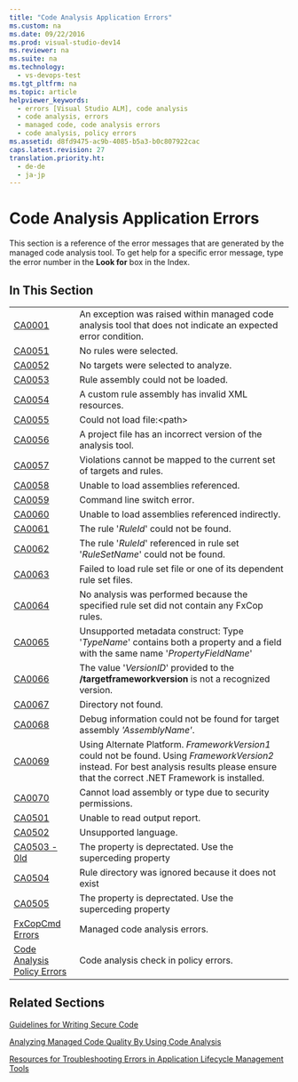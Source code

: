 ```yaml
---
title: "Code Analysis Application Errors"
ms.custom: na
ms.date: 09/22/2016
ms.prod: visual-studio-dev14
ms.reviewer: na
ms.suite: na
ms.technology: 
  - vs-devops-test
ms.tgt_pltfrm: na
ms.topic: article
helpviewer_keywords: 
  - errors [Visual Studio ALM], code analysis
  - code analysis, errors
  - managed code, code analysis errors
  - code analysis, policy errors
ms.assetid: d8fd9475-ac9b-4085-b5a3-b0c807922cac
caps.latest.revision: 27
translation.priority.ht: 
  - de-de
  - ja-jp
---
```

# Code Analysis Application Errors
This section is a reference of the error messages that are generated by the managed code analysis tool. To get help for a specific error message, type the error number in the **Look for** box in the Index.  
  
## In This Section  
  
|||  
|-|-|  
|[CA0001](../vs140/ca0001.md)|An exception was raised within managed code analysis tool that does not indicate an expected error condition.|  
|[CA0051](../vs140/ca0051.md)|No rules were selected.|  
|[CA0052](../vs140/ca0052.md)|No targets were selected to analyze.|  
|[CA0053](../vs140/ca0053.md)|Rule assembly could not be loaded.|  
|[CA0054](../vs140/ca0054.md)|A custom rule assembly has invalid XML resources.|  
|[CA0055](../vs140/ca0055.md)|Could not load file:<path\>|  
|[CA0056](../vs140/ca0056.md)|A project file has an incorrect version of the analysis tool.|  
|[CA0057](../vs140/ca0057.md)|Violations cannot be mapped to the current set of targets and rules.|  
|[CA0058](../vs140/ca0058.md)|Unable to load assemblies referenced.|  
|[CA0059](../vs140/ca0059.md)|Command line switch error.|  
|[CA0060](../vs140/ca0060.md)|Unable to load assemblies referenced indirectly.|  
|[CA0061](../vs140/ca0061.md)|The rule '*RuleId*' could not be found.|  
|[CA0062](../vs140/ca0062.md)|The rule '*RuleId*' referenced in rule set '*RuleSetName*' could not be found.|  
|[CA0063](../vs140/ca0063.md)|Failed to load rule set file or one of its dependent rule set files.|  
|[CA0064](../vs140/ca0064.md)|No analysis was performed because the specified rule set did not contain any FxCop rules.|  
|[CA0065](../vs140/ca0065.md)|Unsupported metadata construct: Type '*TypeName*' contains both a property and a field with the same name '*PropertyFieldName*'|  
|[CA0066](../vs140/ca0066.md)|The value '*VersionID*' provided to the **/targetframeworkversion** is not a recognized version.|  
|[CA0067](../vs140/ca0067.md)|Directory not found.|  
|[CA0068](../vs140/ca0068.md)|Debug information could not be found for target assembly *'AssemblyName'*.|  
|[CA0069](../vs140/ca0069.md)|Using Alternate Platform. *FrameworkVersion1* could not be found. Using *FrameworkVersion2* instead. For best analysis results please ensure that the correct .NET Framework is installed.|  
|[CA0070](../vs140/ca0070.md)|Cannot load assembly or type due to security permissions.|  
|[CA0501](../vs140/ca0501.md)|Unable to read output report.|  
|[CA0502](../vs140/ca0502.md)|Unsupported language.|  
|[CA0503 - 0ld](assetId:///759d25b0-2666-4a51-b369-9f2a5e7a2fb5)|The property is deprectated. Use the superceding property|  
|[CA0504](../vs140/ca0504.md)|Rule directory was ignored because it does not exist|  
|[CA0505](../vs140/ca0505.md)|The property is deprectated. Use the superceding property|  
|[FxCopCmd Errors](../vs140/fxcopcmd-errors.md)|Managed code analysis errors.|  
|[Code Analysis Policy Errors](../vs140/code-analysis-policy-errors.md)|Code analysis check in policy errors.|  
  
## Related Sections  
 [Guidelines for Writing Secure Code](assetId:///9892fd19-45cd-44b6-9fa8-10f1b5cb6ea4)  
  
 [Analyzing Managed Code Quality By Using Code Analysis](../vs140/analyzing-managed-code-quality-by-using-code-analysis.md)  
  
 [Resources for Troubleshooting Errors in Application Lifecycle Management Tools](assetId:///76ca8f76-1e2d-4b55-89e2-bd59e4abe74c)
